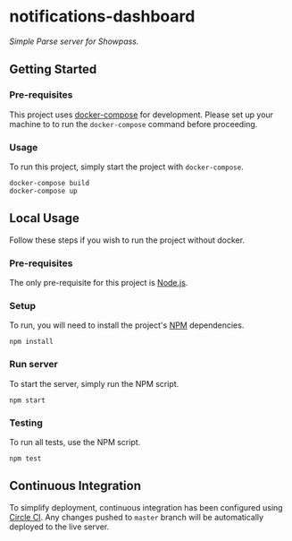 # notifications-dashboard

*Simple Parse server for Showpass.*

## Getting Started

### Pre-requisites
This project uses [docker-compose](https://docs.docker.com/compose/) for development.
Please set up your machine to to run the `docker-compose` command before proceeding.

### Usage
To run this project, simply start the project with `docker-compose`.

```
docker-compose build
docker-compose up
```

## Local Usage

Follow these steps if you wish to run the project without docker.

### Pre-requisites

The only pre-requisite for this project is [Node.js](https://nodejs.org/).

### Setup

To run, you will need to install the project's [NPM](https://www.npmjs.com/) dependencies.

```
npm install
```

### Run server

To start the server, simply run the NPM script.

```
npm start
```

### Testing

To run all tests, use the NPM script.

```
npm test
```

## Continuous Integration

To simplify deployment, continuous integration has been configured using [Circle CI](https://circleci.com/). Any
changes pushed to `master` branch will be automatically deployed to the live server.
